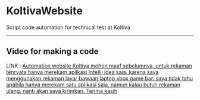 # KoltivaWebsite
Script code automation for technical test at Koltiva

---

##  Video for making a code

LINK : <a href="https://youtu.be/yizemO77Wy0">Automation website Koltiva
mohon maaf sebelumnya, untuk rekaman tenryata hanya merekam aplikasi Intellij idea saja. karena saya menggunakan rekaman layar bawaan laptop xbox game bar. saya tidak tahu apabila hanya merekam satu aplikasi saja. namun kalau butuh rekaman ulang, nanti akan saya kirimkan. Terima kasih
